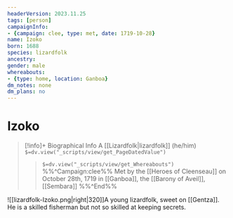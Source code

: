 ```yaml
---
headerVersion: 2023.11.25
tags: [person]
campaignInfo:
- {campaign: clee, type: met, date: 1719-10-28}
name: Izoko
born: 1688
species: lizardfolk
ancestry:
gender: male
whereabouts:
- {type: home, location: Ganboa}
dm_notes: none
dm_plans: no
---
```

# Izoko
>[!info]+ Biographical Info
> A [[Lizardfolk|lizardfolk]] (he/him)
> `$=dv.view("_scripts/view/get_PageDatedValue")`
>> `$=dv.view("_scripts/view/get_Whereabouts")`
>> %%^Campaign:clee%% Met by the [[Heroes of Cleenseau]] on October 28th, 1719 in [[Ganboa]], the [[Barony of Aveil]], [[Sembara]] %%^End%%

![[lizardfolk-Izoko.png|right|320]]A young lizardfolk, sweet on [[Gentza]]. He is a skilled fisherman but not so skilled at keeping secrets. 
